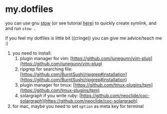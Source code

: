 # my.dotfiles
you can use gnu [stow](https://www.gnu.org/software/stow/) (or see tutorial [here](https://alexpearce.me/2016/02/managing-dotfiles-with-stow/)) to quickly create symlink, and and run ```stow .```

if you feel my dotfiles is little bit ((cringe)) you can give me advice/teach me :)

1. you need to install:
    1. plugin manager for vim: [https://github.com/junegunn/vim-plug](https://github.com/junegunn/vim-plug)
    2. ripgrep for searching file: [https://github.com/BurntSushi/ripgrep#installation](https://github.com/BurntSushi/ripgrep#installation)
    3. plugin manager for tmux: [https://github.com/tmux-plugins/tpm](https://github.com/tmux-plugins/tpm)
    4. solargraph if you write ruby: [https://github.com/neoclide/coc-solargraph](https://github.com/neoclide/coc-solargraph)
2. for mac, maybe you need to set `option` as meta key for terminal
